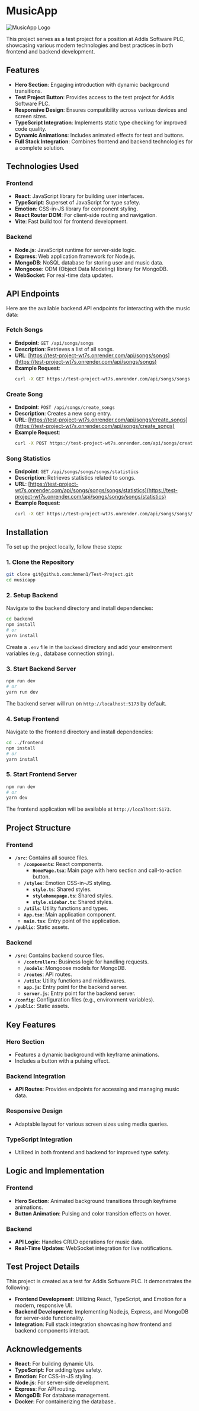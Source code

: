 # MusicApp
![MusicApp Logo](Addissoftware-logo.svg)

This project serves as a test project for a position at Addis Software PLC, showcasing various modern technologies and best practices in both frontend and backend development.

## Features

- **Hero Section**: Engaging introduction with dynamic background transitions.
- **Test Project Button**: Provides access to the test project for Addis Software PLC.
- **Responsive Design**: Ensures compatibility across various devices and screen sizes.
- **TypeScript Integration**: Implements static type checking for improved code quality.
- **Dynamic Animations**: Includes animated effects for text and buttons.
- **Full Stack Integration**: Combines frontend and backend technologies for a complete solution.

## Technologies Used

### Frontend

- **React**: JavaScript library for building user interfaces.
- **TypeScript**: Superset of JavaScript for type safety.
- **Emotion**: CSS-in-JS library for component styling.
- **React Router DOM**: For client-side routing and navigation.
- **Vite**: Fast build tool for frontend development.

### Backend

- **Node.js**: JavaScript runtime for server-side logic.
- **Express**: Web application framework for Node.js.
- **MongoDB**: NoSQL database for storing user and music data.
- **Mongoose**: ODM (Object Data Modeling) library for MongoDB.
- **WebSocket**: For real-time data updates.


## API Endpoints

Here are the available backend API endpoints for interacting with the music data:

### Fetch Songs

- **Endpoint**: `GET /api/songs/songs`
- **Description**: Retrieves a list of all songs.
- **URL**: [https://test-project-wt7s.onrender.com/api/songs/songs](https://test-project-wt7s.onrender.com/api/songs/songs)
- **Example Request**:
    ```bash
    curl -X GET https://test-project-wt7s.onrender.com/api/songs/songs
    ```

### Create Song

- **Endpoint**: `POST /api/songs/create_songs`
- **Description**: Creates a new song entry.
- **URL**: [https://test-project-wt7s.onrender.com/api/songs/create_songs](https://test-project-wt7s.onrender.com/api/songs/create_songs)
- **Example Request**:
    ```bash
    curl -X POST https://test-project-wt7s.onrender.com/api/songs/create_songs -H "Content-Type: application/json" -d '{"title": "Song Title", "artist": "Artist Name", "album": "Album Name"}'
    ```

### Song Statistics

- **Endpoint**: `GET /api/songs/songs/songs/statistics`
- **Description**: Retrieves statistics related to songs.
- **URL**: [https://test-project-wt7s.onrender.com/api/songs/songs/songs/statistics](https://test-project-wt7s.onrender.com/api/songs/songs/songs/statistics)
- **Example Request**:
    ```bash
    curl -X GET https://test-project-wt7s.onrender.com/api/songs/songs/songs/statistics
    ```

## Installation

To set up the project locally, follow these steps:

### 1. Clone the Repository

```bash
git clone git@github.com:Ammen1/Test-Project.git
cd musicapp
```

### 2. Setup Backend

Navigate to the backend directory and install dependencies:

```bash
cd backend
npm install
# or
yarn install
```

Create a `.env` file in the `backend` directory and add your environment variables (e.g., database connection string).

### 3. Start Backend Server

```bash
npm run dev
# or
yarn run dev
```

The backend server will run on `http://localhost:5173` by default.

### 4. Setup Frontend

Navigate to the frontend directory and install dependencies:

```bash
cd ../frontend
npm install
# or
yarn install
```

### 5. Start Frontend Server

```bash
npm run dev
# or
yarn dev
```

The frontend application will be available at `http://localhost:5173`.

## Project Structure

### Frontend

- **`/src`**: Contains all source files.
  - **`/components`**: React components.
    - **`HomePage.tsx`**: Main page with hero section and call-to-action button.
  - **`/styles`**: Emotion CSS-in-JS styling.
    - **`style.ts`**: Shared styles.
    - **`stylehomepage.ts`**: Shared styles.
    - **`style.sidebar.ts`**: Shared styles.
  - **`/utils`**: Utility functions and types.
  - **`App.tsx`**: Main application component.
  - **`main.tsx`**: Entry point of the application.
- **`/public`**: Static assets.

### Backend

- **`/src`**: Contains backend source files.
  - **`/controllers`**: Business logic for handling requests.
  - **`/models`**: Mongoose models for MongoDB.
  - **`/routes`**: API routes.
  - **`/utils`**: Utility functions and middlewares.
  - **`app.js`**: Entry point for the backend server.
  - **`server.js`**: Entry point for the backend server.
- **`/config`**: Configuration files (e.g., environment variables).
- **`/public`**: Static assets.

## Key Features

### Hero Section

- Features a dynamic background with keyframe animations.
- Includes a button with a pulsing effect.

### Backend Integration

- **API Routes**: Provides endpoints for accessing and managing music data.

### Responsive Design

- Adaptable layout for various screen sizes using media queries.

### TypeScript Integration

- Utilized in both frontend and backend for improved type safety.

## Logic and Implementation

### Frontend

- **Hero Section**: Animated background transitions through keyframe animations.
- **Button Animation**: Pulsing and color transition effects on hover.

### Backend

- **API Logic**: Handles CRUD operations for music data.
- **Real-Time Updates**: WebSocket integration for live notifications.

## Test Project Details

This project is created as a test for Addis Software PLC. It demonstrates the following:

- **Frontend Development**: Utilizing React, TypeScript, and Emotion for a modern, responsive UI.
- **Backend Development**: Implementing Node.js, Express, and MongoDB for server-side functionality.
- **Integration**: Full stack integration showcasing how frontend and backend components interact.


## Acknowledgements

- **React**: For building dynamic UIs.
- **TypeScript**: For adding type safety.
- **Emotion**: For CSS-in-JS styling.
- **Node.js**: For server-side development.
- **Express**: For API routing.
- **MongoDB**: For database management.
- **Docker**: For containerizing the database..

